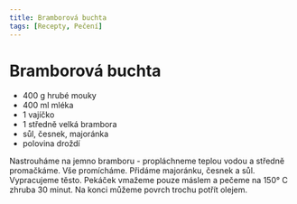 ```yaml
---
title: Bramborová buchta
tags: [Recepty, Pečení]
---
```


# Bramborová buchta

* 400 g hrubé mouky
* 400 ml mléka
* 1 vajíčko
* 1 středně velká brambora
* sůl, česnek, majoránka
* polovina droždí

Nastrouháme na jemno bramboru - propláchneme teplou vodou a středně promačkáme. Vše promícháme. Přidáme majoránku, česnek a sůl. Vypracujeme těsto. Pekáček vmažeme pouze máslem a pečeme na 150° C zhruba 30 minut. Na konci můžeme povrch trochu potřít olejem.
